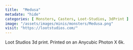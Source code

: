 ```yaml
---
title:  "Medusa"
metadate: "hide"
categories: [ Monsters, Casters, Loot-Studios, 3dPrint ]
image: "/assets/images/minis/monsters/Medusa.png"
visit: "https://lootstudios.com/"
---
```

Loot Studios 3d print.
Printed on an Anycubic Photon X 6k.